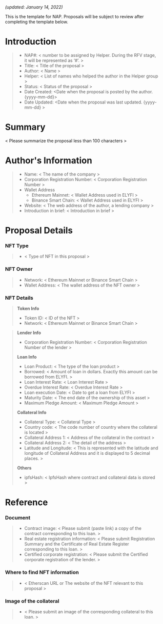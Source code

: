 *(updated: January 14, 2022)*

This is the template for NAP. Proposals will be subject to review after completing the template below.

# Introduction

>- NAP#: < number to be assigned by Helper. During the RFV stage, it will be represented as ‘#’. >
>- Title: < Title of the proposal >
>- Author: < Name >
>- Helper: < List of names who helped the author in the Helper group >
>- Status: < Status of the proposal >
>- Date Created: <Date when the proposal is posted by the author. {yyyy-mm-dd}>
>- Date Updated: <Date when the proposal was last updated. {yyyy-mm-dd} >

# Summary
< Please summarize the proposal less than 100 characters >
#
# Author's Information
>- Name: < The name of the company >
>- Corporation Registration Number: < Corporation Registration Number >
>- Wallet Address
>   - Ethereum Mainnet: < Wallet Address used in ELYFI >
>   - Binance Smart Chain: < Wallet Address used in ELYFI >
>- Website: < The web address of the author, a lending company >
>- Introduction in brief: < Introduction in brief >

# Proposal Details
### NFT Type 
>- < Type of NFT in this proposal >

### NFT Owner
>- Network: < Ethereum Mainnet or Binance Smart Chain >
>- Wallet Address: < The wallet address of the NFT owner >

### NFT Details

> **Token Info**
>- Token ID: < ID of the NFT > 
>- Network: < Ethereum Mainnet or Binance Smart Chain >

> **Lender Info**
>- Corporation Registration Number: < Corporation Registration Number of the lender >
>
> **Loan Info**
>- Loan Product: < The type of the loan product >
>- Borrowed: < Amount of loan in dollars. Exactly this amount can be borrowed from ELYFI. >
>- Loan Interest Rate: < Loan Interest Rate >
>- Overdue Interest Rate: < Overdue Interest Rate >
>- Loan execution Date: < Date to get a loan from ELYFI >
>- Maturity Date: < The end date of the ownership of this asset >
>- Maximum Pledge Amount: < Maximum Pledge Amount >
>
> **Collateral Info**
>- Collateral Type: < Collateral Type >
>- Country code: < The code number of country where the collateral is located >
>- Collateral Address 1: < Address of the collateral in the contract >
>- Collateral Address 2: < The detail of the address >
>- Latitude and Longitude: < This is represented with the latitude and longitude of Collateral Address and it is displayed to 5 decimal places. >
>
> **Others**
>- ipfsHash: < IpfsHash where contract and collateral data is stored >

# Reference

### Document
>- Contract image: < Please submit (paste link) a copy of the contract corresponding to this loan. >
>- Real estate registration information: < Please submit Registration Summary and the Certificate of Real Estate Register corresponding to this loan. >
>- Certified corporate registration: < Please submit the Certified corporate registration of the lender. >

### Where to find NFT information 
>- < Etherscan URL or The website of the NFT relevant to this proposal >

### Image of the collateral 
>- < Please submit an image of the corresponding collateral to this loan. >
